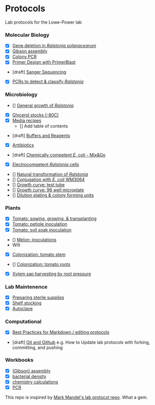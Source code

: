 # Protocols

Lab protocols for the Lowe-Power lab

### Molecular Biology

* [x] [Gene deletion in *Ralstonia solanacearum*](gene_deletion.md)
* [x] [Gibson assembly](gibson_assembly.md)
* [x] [Colony PCR](colony_pcr.md)
* [x] [Primer Design with PrimerBlast](primerblast.md)
* [draft] [Sanger Sequencing](sanger.md)
* [x] [PCRs to detect & classify *Ralstonia*](pcr_classify_ralstonia.md)

### Microbiology

* [] [General growth of *Ralstonia*](growing_ralstonia.md)
* [x] [Glycerol stocks (-80C)](glycerol_stocks.md)
* [x] [Media recipes](media.md)
    * [] Add table of contents
* [draft] [Buffers and Reagents](buffers.md)
* [x] [Antibiotics](antibiotics.md)
* [draft] [Chemically competent *E. coli* - Mix&Go](ecoli_chem_comp.md)
* [x] [Electrocompetent *Ralstonia* cells](electrocompetent_cells.md)
* [] [Natural transformation of *Ralstonia*](natural_transformation.md)
* [] [Conjugation with *E. coli* WM3064](conjugation_WM3064.md)
* [] [Growth curve: test tube](growth_curve_tube.md)
* [] [Growth curve: 96 well microplate](growth_curve_96well.md)
* [] [Dilution plating & colony forming units](cfus.md)

### Plants

* [x] [Tomato: sowing, growing, & transplanting](tomato_growth.md)
* [x] [Tomato: petiole inoculation](tomato_petiole_inoc.md)
* [x] [Tomato: soil soak inoculation](tomato_ss_inoc.md)
* [] [Melon: inoculations](melon_inoc.md)
* Wilt 
* [x] [Colonization: tomato stem](col_tomato_stem.md)
* [] [Colonization: tomato roots](col_tomato_root.md)
* [x] [Xylem sap harvesting by root pressure](xylem_sap_root_pressure.md)

### Lab Maintenence

* [x] [Preparing sterile supplies](preparing_sterile_supplies.md)
* [x] [Shelf stocking](shelf_stocking.md)
* [x] [Autoclave](autoclave.md)

### Computational

* [x] [Best Practices for Markdown / editing protocols](markdown_best_practices.md)
* [draft] [Git and Github](git_and_github.md) e.g. How to Update lab protocols with forking, committing, and pushing 

### Workbooks
* [x] [(Gibson) assembly](workbooks/assembly_workbook.xlsx)
* [x] [bacterial density](workbooks/bacterial_density_workbook.xlsx)
* [x] [chemistry calculations](workbooks/chemistry_calc_workbook.xlsx)
* [x] [PCR](workbooks/pcr_workbook.xlsx)

This repo is inspired by [Mark Mandel's lab protocol repo](https://github.com/mjmlab/protocols). What a gem. 
